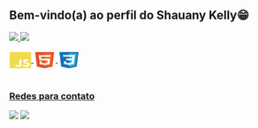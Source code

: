 ## Bem-vindo(a) ao perfil do Shauany Kelly😁

 <div>
   <a href="https://github.com/Shauany-kelly">
   <img height="180em" src="https://github-readme-stats.vercel.app/api?username=Shauany-kelly&show_icons=true&theme=tokyonight&include_all_commits=true&count_private=true"/>
   <img height="180em" src="https://github-readme-stats.vercel.app/api/top-langs/?username=Shauany-kelly&layout=compact&langs_count=6&theme=tokyonight"/>
</div>
    
<div style="display: inline_block"><br>
  <img align="center" alt="Js" height="30" width="40" src="https://raw.githubusercontent.com/devicons/devicon/master/icons/javascript/javascript-plain.svg">
  <img align="center" alt="HTML" height="30" width="40" src="https://raw.githubusercontent.com/devicons/devicon/master/icons/html5/html5-original.svg">
  <img align="center" alt="CSS" height="30" width="40" src="https://raw.githubusercontent.com/devicons/devicon/master/icons/css3/css3-original.svg">
</div>
 
<br>
 
### Redes para contato
 
<div> 
  <a href="(https://instagram.com/shauany.kelly?igshid=OGQ5ZDc2ODk2ZA==)" target="_blank"><img src="https://img.shields.io/badge/-Instagram-%23E4405F?style=for-the-badge&logo=instagram&logoColor=white" target="_blank"></a> 
  <a href = "mailto:shauany.kelly@gmail"><img src="https://img.shields.io/badge/-Gmail-%23333?style=for-the-badge&logo=gmail&logoColor=white" target="_blank"></a>
</div>
